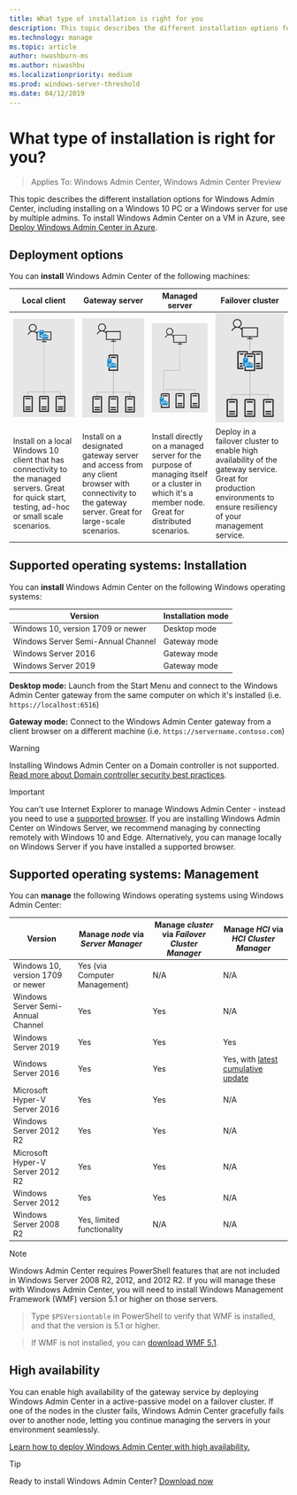```yaml
---
title: What type of installation is right for you
description: This topic describes the different installation options for Windows Admin Center, including installing on a Windows 10 PC or a Windows server for use by multiple admins. 
ms.technology: manage
ms.topic: article
author: nwashburn-ms
ms.author: niwashbu
ms.localizationpriority: medium
ms.prod: windows-server-threshold
ms.date: 04/12/2019
---
```

# What type of installation is right for you?

>Applies To: Windows Admin Center, Windows Admin Center Preview

This topic describes the different installation options for Windows Admin Center, including installing on a Windows 10 PC or a Windows server for use by multiple admins. To install Windows Admin Center on a VM in Azure, see [Deploy Windows Admin Center in Azure](../azure/deploy-wac-in-azure.md).

## Deployment options

You can **install** Windows Admin Center of the following machines:

| Local client | Gateway server | Managed server | Failover cluster |
| --- | --- | --- | --- |
| ![img](../media/deployment-options/W10.png) | ![img](../media/deployment-options/gateway.png) | ![img](../media/deployment-options/node.png) | ![img](../media/deployment-options/HA.png) |
| Install on a local Windows 10 client that has connectivity to the managed servers.  Great for quick start, testing, ad-hoc or small scale scenarios. | Install on a designated gateway server and access from any client browser with connectivity to the gateway server. Great for large-scale scenarios. | Install directly on a managed server for the purpose of managing itself or a cluster in which it's a member node. Great for distributed scenarios. | Deploy in a failover cluster to enable high availability of the gateway service. Great for production environments to ensure resiliency of your management service. |

## Supported operating systems: Installation

You can **install** Windows Admin Center on the following Windows operating systems:

| **Version** | **Installation mode** |
|-------------|-----------------------|
|Windows 10, version 1709 or newer | Desktop mode |
|Windows Server Semi-Annual Channel | Gateway mode |
|Windows Server 2016 | Gateway mode |
|Windows Server 2019 | Gateway mode |

**Desktop mode:** Launch from the Start Menu and connect to the Windows Admin Center gateway from the same computer on which it's installed (i.e. `https://localhost:6516`)

**Gateway mode:** Connect to the Windows Admin Center gateway from a client browser on a different machine (i.e. `https://servername.contoso.com`) 

> [!WARNING]
> Installing Windows Admin Center on a Domain controller is not supported. [Read more about Domain controller security best practices](https://docs.microsoft.com/windows-server/identity/ad-ds/plan/security-best-practices/securing-domain-controllers-against-attack). 

> [!IMPORTANT]
> You can't use Internet Explorer to manage Windows Admin Center - instead you need to use a [supported browser](../understand/faq.md#which-web-browsers-are-supported-by-windows-admin-center
).  If you are installing Windows Admin Center on Windows Server, we recommend managing by connecting remotely with Windows 10 and Edge.  Alternatively, you can manage locally on Windows Server if you have installed a supported browser.

## Supported operating systems: Management

You can **manage** the following Windows operating systems using Windows Admin Center:

| Version | Manage *node* via *Server Manager* | Manage *cluster* via *Failover Cluster Manager* | Manage *HCI* via *HCI Cluster Manager*|
|-------------------------|---------------|-----|------------------------|
| Windows 10, version 1709 or newer | Yes (via Computer Management) | N/A | N/A |
| Windows Server Semi-Annual Channel | Yes | Yes | N/A |
| Windows Server 2019 | Yes | Yes | Yes |
| Windows Server 2016 | Yes | Yes | Yes, with [latest cumulative update](../use/manage-hyper-converged.md#prepare-your-windows-server-2016-cluster-for-windows-admin-center) |
| Microsoft Hyper-V Server 2016 | Yes | Yes | N/A |
| Windows Server 2012 R2 | Yes | Yes | N/A |
| Microsoft Hyper-V Server 2012 R2 | Yes | Yes | N/A |
| Windows Server 2012 | Yes | Yes | N/A |
| Windows Server 2008 R2 | Yes, limited functionality | N/A | N/A |

> [!NOTE]
> Windows Admin Center requires PowerShell features that are not included in Windows Server 2008 R2, 2012, and 2012 R2. If you will manage these with Windows Admin Center, you will need to install Windows Management Framework (WMF) version 5.1 or higher on those servers.

>Type `$PSVersiontable` in PowerShell to verify that WMF is installed,
and that the version is 5.1 or higher. 

>If WMF is not installed, you can [download WMF 5.1](https://www.microsoft.com/en-us/download/details.aspx?id=54616).

## High availability

You can enable high availability of the gateway service by deploying Windows Admin Center in a active-passive model on a failover cluster. If one of the nodes in the cluster fails, Windows Admin Center gracefully fails over to another node, letting you continue managing the servers in your environment seamlessly.

[Learn how to deploy Windows Admin Center with high availability.](../deploy/high-availability.md)

> [!Tip]
> Ready to install Windows Admin Center? [Download now](https://aka.ms/windowsadmincenter)
